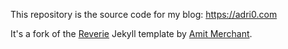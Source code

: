 This repository is the source code for my blog: https://adri0.com

It's a fork of the [Reverie](https://github.com/amitmerchant1990/reverie) Jekyll template by [Amit Merchant](https://github.com/amitmerchant1990). 
